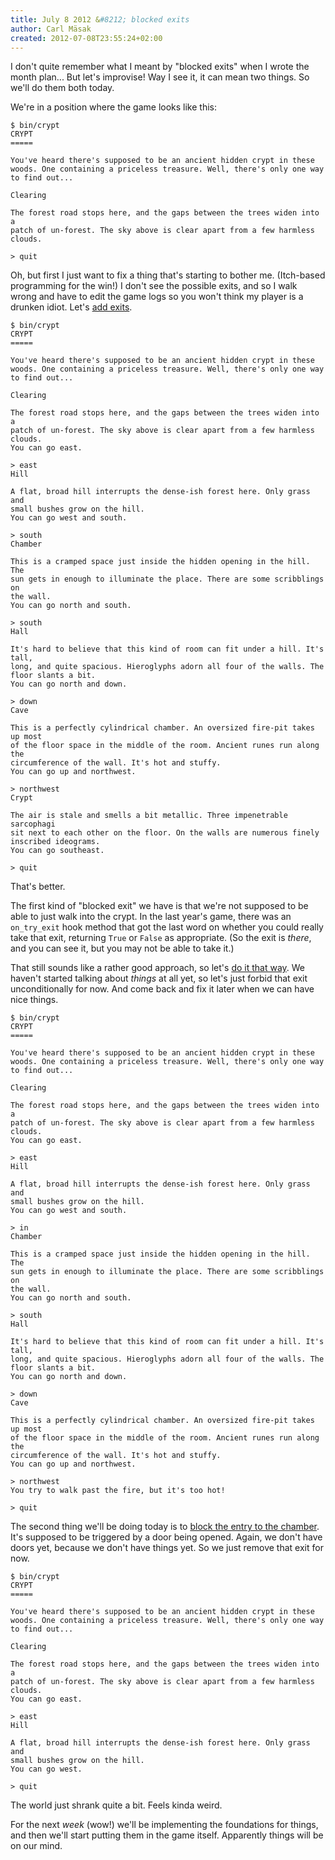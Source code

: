 ```yaml
---
title: July 8 2012 &#8212; blocked exits
author: Carl Mäsak
created: 2012-07-08T23:55:24+02:00
---
```

I don't quite remember what I meant by "blocked exits" when I wrote the month
plan... But let's improvise! Way I see it, it can mean two things. So we'll do
them both today.

We're in a position where the game looks like this:

    $ bin/crypt 
    CRYPT
    =====

    You've heard there's supposed to be an ancient hidden crypt in these
    woods. One containing a priceless treasure. Well, there's only one way
    to find out...

    Clearing

    The forest road stops here, and the gaps between the trees widen into a
    patch of un-forest. The sky above is clear apart from a few harmless clouds.

    > quit

Oh, but first I just want to fix a thing that's starting to bother me.
(Itch-based programming for the win!) I don't see the possible exits, and so I
walk wrong and have to edit the game logs so you won't think my player is a
drunken idiot. Let's [add
exits](https://github.com/masak/crypt/commit/c9841be088255a1177857b370645cf1e0562aded).

    $ bin/crypt 
    CRYPT
    =====

    You've heard there's supposed to be an ancient hidden crypt in these
    woods. One containing a priceless treasure. Well, there's only one way
    to find out...

    Clearing

    The forest road stops here, and the gaps between the trees widen into a
    patch of un-forest. The sky above is clear apart from a few harmless clouds.
    You can go east.

    > east
    Hill

    A flat, broad hill interrupts the dense-ish forest here. Only grass and
    small bushes grow on the hill.
    You can go west and south.

    > south
    Chamber

    This is a cramped space just inside the hidden opening in the hill. The
    sun gets in enough to illuminate the place. There are some scribblings on
    the wall.
    You can go north and south.

    > south
    Hall

    It's hard to believe that this kind of room can fit under a hill. It's tall,
    long, and quite spacious. Hieroglyphs adorn all four of the walls. The
    floor slants a bit.
    You can go north and down.

    > down
    Cave

    This is a perfectly cylindrical chamber. An oversized fire-pit takes up most
    of the floor space in the middle of the room. Ancient runes run along the
    circumference of the wall. It's hot and stuffy.
    You can go up and northwest.

    > northwest
    Crypt

    The air is stale and smells a bit metallic. Three impenetrable sarcophagi
    sit next to each other on the floor. On the walls are numerous finely
    inscribed ideograms.
    You can go southeast.

    > quit

That's better.

The first kind of "blocked exit" we have is that we're not supposed to be able
to just walk into the crypt. In the last year's game, there was an
`on_try_exit` hook method that got the last word on whether you could really
take that exit, returning `True` or `False` as appropriate. (So the exit is
*there*, and you can see it, but you may not be able to take it.)

That still sounds like a rather good approach, so let's [do it that
way](https://github.com/masak/crypt/commit/6759b92a4a9e0fb8a56a2821e9f663c007761e98).
We haven't started talking about *things* at all yet, so let's just forbid that
exit unconditionally for now. And come back and fix it later when we can have
nice things.

    $ bin/crypt
    CRYPT
    =====

    You've heard there's supposed to be an ancient hidden crypt in these
    woods. One containing a priceless treasure. Well, there's only one way
    to find out...

    Clearing

    The forest road stops here, and the gaps between the trees widen into a
    patch of un-forest. The sky above is clear apart from a few harmless clouds.
    You can go east.

    > east
    Hill

    A flat, broad hill interrupts the dense-ish forest here. Only grass and
    small bushes grow on the hill.
    You can go west and south.

    > in
    Chamber

    This is a cramped space just inside the hidden opening in the hill. The
    sun gets in enough to illuminate the place. There are some scribblings on
    the wall.
    You can go north and south.

    > south
    Hall

    It's hard to believe that this kind of room can fit under a hill. It's tall,
    long, and quite spacious. Hieroglyphs adorn all four of the walls. The
    floor slants a bit.
    You can go north and down.

    > down
    Cave

    This is a perfectly cylindrical chamber. An oversized fire-pit takes up most
    of the floor space in the middle of the room. Ancient runes run along the
    circumference of the wall. It's hot and stuffy.
    You can go up and northwest.

    > northwest
    You try to walk past the fire, but it's too hot!

    > quit

The second thing we'll be doing today is to [block the entry to the
chamber](https://github.com/masak/crypt/commit/776705280972db51c456bdaafa766295d9295090).
It's supposed to be triggered by a door being opened. Again, we don't have
doors yet, because we don't have things yet. So we just remove that exit for
now.

    $ bin/crypt
    CRYPT
    =====

    You've heard there's supposed to be an ancient hidden crypt in these
    woods. One containing a priceless treasure. Well, there's only one way
    to find out...

    Clearing

    The forest road stops here, and the gaps between the trees widen into a
    patch of un-forest. The sky above is clear apart from a few harmless clouds.
    You can go east.

    > east
    Hill

    A flat, broad hill interrupts the dense-ish forest here. Only grass and
    small bushes grow on the hill.
    You can go west.

    > quit

The world just shrank quite a bit. Feels kinda weird.

For the next *week* (wow!) we'll be implementing the foundations for things,
and then we'll start putting them in the game itself. Apparently things will be
on our mind.
